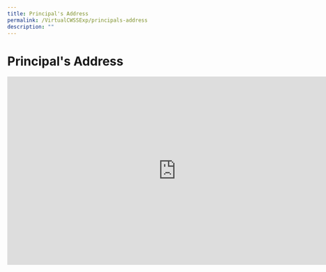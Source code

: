 ```yaml
---
title: Principal's Address
permalink: /VirtualCWSSExp/principals-address
description: ""
---
```

Principal's Address
=======================



<iframe width="774" height="432" src="https://www.youtube.com/embed/DqJPv30If54" title="Virtual CWSS Experience: Principal's Address & Commonwealthians' Sharing" frameborder="0" allow="accelerometer; autoplay; clipboard-write; encrypted-media; gyroscope; picture-in-picture" allowfullscreen></iframe>